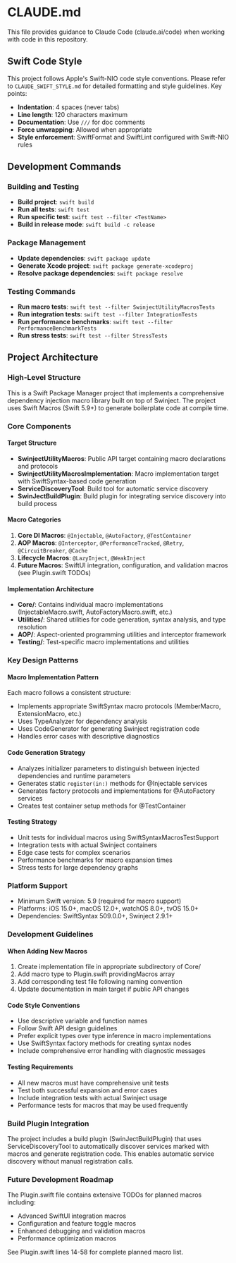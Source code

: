 # CLAUDE.md

This file provides guidance to Claude Code (claude.ai/code) when working with code in this repository.

## Swift Code Style

This project follows Apple's Swift-NIO code style conventions. Please refer to `CLAUDE_SWIFT_STYLE.md` for detailed formatting and style guidelines. Key points:

- **Indentation**: 4 spaces (never tabs)
- **Line length**: 120 characters maximum
- **Documentation**: Use `///` for doc comments
- **Force unwrapping**: Allowed when appropriate
- **Style enforcement**: SwiftFormat and SwiftLint configured with Swift-NIO rules

## Development Commands

### Building and Testing

- **Build project**: `swift build`
- **Run all tests**: `swift test`
- **Run specific test**: `swift test --filter <TestName>`
- **Build in release mode**: `swift build -c release`

### Package Management

- **Update dependencies**: `swift package update`
- **Generate Xcode project**: `swift package generate-xcodeproj`
- **Resolve package dependencies**: `swift package resolve`

### Testing Commands

- **Run macro tests**: `swift test --filter SwinjectUtilityMacrosTests`
- **Run integration tests**: `swift test --filter IntegrationTests`
- **Run performance benchmarks**: `swift test --filter PerformanceBenchmarkTests`
- **Run stress tests**: `swift test --filter StressTests`

## Project Architecture

### High-Level Structure

This is a Swift Package Manager project that implements a comprehensive dependency injection macro library built on top of Swinject. The project uses Swift Macros (Swift 5.9+) to generate boilerplate code at compile time.

### Core Components

#### Target Structure

- **SwinjectUtilityMacros**: Public API target containing macro declarations and protocols
- **SwinjectUtilityMacrosImplementation**: Macro implementation target with SwiftSyntax-based code generation
- **ServiceDiscoveryTool**: Build tool for automatic service discovery
- **SwinJectBuildPlugin**: Build plugin for integrating service discovery into build process

#### Macro Categories

1. **Core DI Macros**: `@Injectable`, `@AutoFactory`, `@TestContainer`
1. **AOP Macros**: `@Interceptor`, `@PerformanceTracked`, `@Retry`, `@CircuitBreaker`, `@Cache`
1. **Lifecycle Macros**: `@LazyInject`, `@WeakInject`
1. **Future Macros**: SwiftUI integration, configuration, and validation macros (see Plugin.swift TODOs)

#### Implementation Architecture

- **Core/**: Contains individual macro implementations (InjectableMacro.swift, AutoFactoryMacro.swift, etc.)
- **Utilities/**: Shared utilities for code generation, syntax analysis, and type resolution
- **AOP/**: Aspect-oriented programming utilities and interceptor framework
- **Testing/**: Test-specific macro implementations and utilities

### Key Design Patterns

#### Macro Implementation Pattern

Each macro follows a consistent structure:

- Implements appropriate SwiftSyntax macro protocols (MemberMacro, ExtensionMacro, etc.)
- Uses TypeAnalyzer for dependency analysis
- Uses CodeGenerator for generating Swinject registration code
- Handles error cases with descriptive diagnostics

#### Code Generation Strategy

- Analyzes initializer parameters to distinguish between injected dependencies and runtime parameters
- Generates static `register(in:)` methods for @Injectable services
- Generates factory protocols and implementations for @AutoFactory services
- Creates test container setup methods for @TestContainer

#### Testing Strategy

- Unit tests for individual macros using SwiftSyntaxMacrosTestSupport
- Integration tests with actual Swinject containers
- Edge case tests for complex scenarios
- Performance benchmarks for macro expansion times
- Stress tests for large dependency graphs

### Platform Support

- Minimum Swift version: 5.9 (required for macro support)
- Platforms: iOS 15.0+, macOS 12.0+, watchOS 8.0+, tvOS 15.0+
- Dependencies: SwiftSyntax 509.0.0+, Swinject 2.9.1+

### Development Guidelines

#### When Adding New Macros

1. Create implementation file in appropriate subdirectory of Core/
1. Add macro type to Plugin.swift providingMacros array
1. Add corresponding test file following naming convention
1. Update documentation in main target if public API changes

#### Code Style Conventions

- Use descriptive variable and function names
- Follow Swift API design guidelines
- Prefer explicit types over type inference in macro implementations
- Use SwiftSyntax factory methods for creating syntax nodes
- Include comprehensive error handling with diagnostic messages

#### Testing Requirements

- All new macros must have comprehensive unit tests
- Test both successful expansion and error cases
- Include integration tests with actual Swinject usage
- Performance tests for macros that may be used frequently

### Build Plugin Integration

The project includes a build plugin (SwinJectBuildPlugin) that uses ServiceDiscoveryTool to automatically discover services marked with macros and generate registration code. This enables automatic service discovery without manual registration calls.

### Future Development Roadmap

The Plugin.swift file contains extensive TODOs for planned macros including:

- Advanced SwiftUI integration macros
- Configuration and feature toggle macros
- Enhanced debugging and validation macros
- Performance optimization macros

See Plugin.swift lines 14-58 for complete planned macro list.

